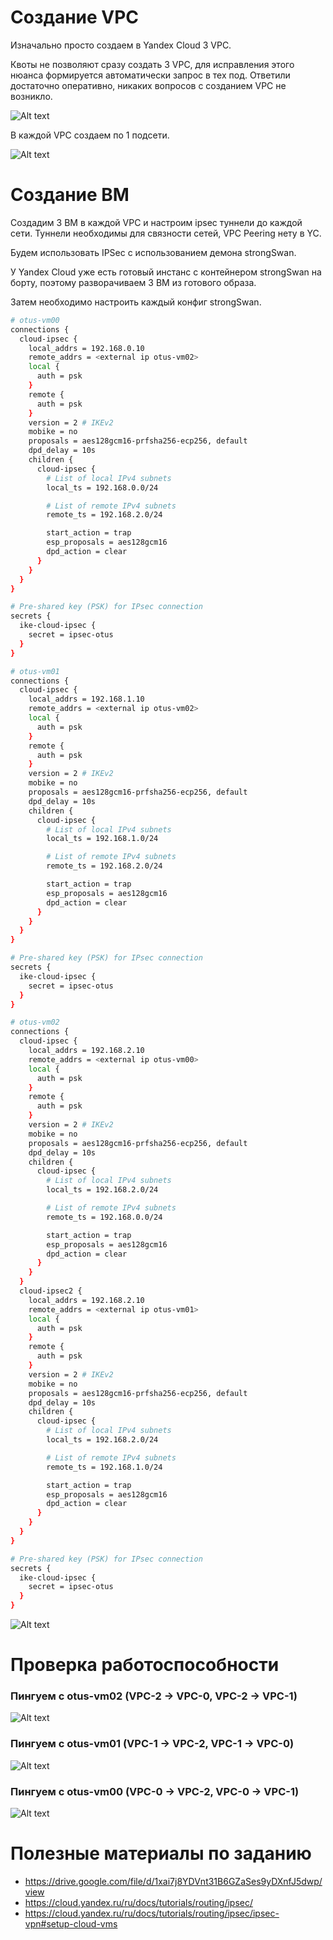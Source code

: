 # Создание VPC
Изначально просто создаем в Yandex Cloud 3 VPC.

Квоты не позволяют сразу создать 3 VPC, для исправления этого нюанса формируется автоматически запрос в тех под. 
Ответили достаточно оперативно, никаких вопросов с созданием VPC не возникло.

![Alt text](files/image.png)

В каждой VPC создаем по 1 подсети.

![Alt text](files/subnets.png)

# Создание ВМ
Создадим 3 ВМ в каждой VPC и настроим ipsec туннели до каждой сети.
Туннели необходимы для связности сетей, VPC Peering нету в YC.

Будем использовать IPSec с использованием демона strongSwan.

У Yandex Cloud уже есть готовый инстанс с контейнером strongSwan на борту, поэтому разворачиваем 3 ВМ из готового образа.

Затем необходимо настроить каждый конфиг strongSwan.

```bash
# otus-vm00
connections {
  cloud-ipsec {
    local_addrs = 192.168.0.10
    remote_addrs = <external ip otus-vm02>
    local {
      auth = psk
    }
    remote {
      auth = psk
    }
    version = 2 # IKEv2
    mobike = no
    proposals = aes128gcm16-prfsha256-ecp256, default
    dpd_delay = 10s
    children {
      cloud-ipsec {
        # List of local IPv4 subnets
        local_ts = 192.168.0.0/24

        # List of remote IPv4 subnets
        remote_ts = 192.168.2.0/24

        start_action = trap
        esp_proposals = aes128gcm16
        dpd_action = clear
      }
    }
  }
}

# Pre-shared key (PSK) for IPsec connection
secrets {
  ike-cloud-ipsec {
    secret = ipsec-otus
  }
}
```

```bash
# otus-vm01
connections {
  cloud-ipsec {
    local_addrs = 192.168.1.10
    remote_addrs = <external ip otus-vm02>
    local {
      auth = psk
    }
    remote {
      auth = psk
    }
    version = 2 # IKEv2
    mobike = no
    proposals = aes128gcm16-prfsha256-ecp256, default
    dpd_delay = 10s
    children {
      cloud-ipsec {
        # List of local IPv4 subnets
        local_ts = 192.168.1.0/24

        # List of remote IPv4 subnets
        remote_ts = 192.168.2.0/24

        start_action = trap
        esp_proposals = aes128gcm16
        dpd_action = clear
      }
    }
  }
}

# Pre-shared key (PSK) for IPsec connection
secrets {
  ike-cloud-ipsec {
    secret = ipsec-otus
  }
}
```

```bash
# otus-vm02
connections {
  cloud-ipsec {
    local_addrs = 192.168.2.10
    remote_addrs = <external ip otus-vm00>
    local {
      auth = psk
    }
    remote {
      auth = psk
    }
    version = 2 # IKEv2
    mobike = no
    proposals = aes128gcm16-prfsha256-ecp256, default
    dpd_delay = 10s
    children {
      cloud-ipsec {
        # List of local IPv4 subnets
        local_ts = 192.168.2.0/24

        # List of remote IPv4 subnets
        remote_ts = 192.168.0.0/24

        start_action = trap
        esp_proposals = aes128gcm16
        dpd_action = clear
      }
    }
  }
  cloud-ipsec2 {
    local_addrs = 192.168.2.10
    remote_addrs = <external ip otus-vm01>
    local {
      auth = psk
    }
    remote {
      auth = psk
    }
    version = 2 # IKEv2
    mobike = no
    proposals = aes128gcm16-prfsha256-ecp256, default
    dpd_delay = 10s
    children {
      cloud-ipsec {
        # List of local IPv4 subnets
        local_ts = 192.168.2.0/24

        # List of remote IPv4 subnets
        remote_ts = 192.168.1.0/24

        start_action = trap
        esp_proposals = aes128gcm16
        dpd_action = clear
      }
    }
  }
}

# Pre-shared key (PSK) for IPsec connection
secrets {
  ike-cloud-ipsec {
    secret = ipsec-otus
  }
}

```

![Alt text](files/vms.png)

# Проверка работоспособности

### Пингуем с otus-vm02 (VPC-2 -> VPC-0, VPC-2 -> VPC-1)
![Alt text](files/vpc-2.png)

### Пингуем с otus-vm01 (VPC-1 -> VPC-2, VPC-1 -> VPC-0)
![Alt text](files/vpc-1.png)

### Пингуем с otus-vm00 (VPC-0 -> VPC-2, VPC-0 -> VPC-1)
![Alt text](files/vpc-0.png)

# Полезные материалы по заданию
- https://drive.google.com/file/d/1xai7j8YDVnt31B6GZaSes9yDXnfJ5dwp/view
- https://cloud.yandex.ru/ru/docs/tutorials/routing/ipsec/
- https://cloud.yandex.ru/ru/docs/tutorials/routing/ipsec/ipsec-vpn#setup-cloud-vms
